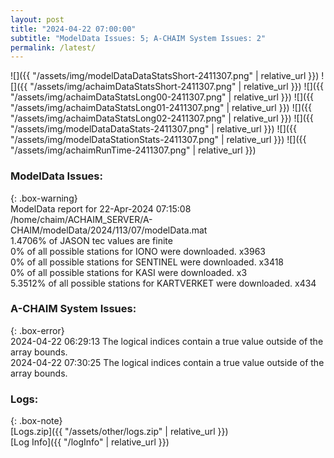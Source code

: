 ```yaml
---
layout: post
title: "2024-04-22 07:00:00"
subtitle: "ModelData Issues: 5; A-CHAIM System Issues: 2"
permalink: /latest/
---
```


![]({{ "/assets/img/modelDataDataStatsShort-2411307.png" | relative_url }})
![]({{ "/assets/img/achaimDataStatsShort-2411307.png" | relative_url }})
![]({{ "/assets/img/achaimDataStatsLong00-2411307.png" | relative_url }})
![]({{ "/assets/img/achaimDataStatsLong01-2411307.png" | relative_url }})
![]({{ "/assets/img/achaimDataStatsLong02-2411307.png" | relative_url }})
![]({{ "/assets/img/modelDataDataStats-2411307.png" | relative_url }})
![]({{ "/assets/img/modelDataStationStats-2411307.png" | relative_url }})
![]({{ "/assets/img/achaimRunTime-2411307.png" | relative_url }})


### ModelData Issues:  
  
{: .box-warning}  
 ModelData report for 22-Apr-2024 07:15:08   
 /home/chaim/ACHAIM_SERVER/A-CHAIM/modelData/2024/113/07/modelData.mat   
 1.4706% of JASON tec values are finite   
 0% of all possible stations for IONO were downloaded. x3963   
 0% of all possible stations for SENTINEL were downloaded. x3418   
 0% of all possible stations for KASI were downloaded. x3   
 5.3512% of all possible stations for KARTVERKET were downloaded. x434   
  
### A-CHAIM System Issues:  
  
{: .box-error}  
2024-04-22 06:29:13 The logical indices contain a true value outside of the array bounds.  
2024-04-22 07:30:25 The logical indices contain a true value outside of the array bounds.  

### Logs:  
  
{: .box-note}  
[Logs.zip]({{ "/assets/other/logs.zip" | relative_url }})  
[Log Info]({{ "/logInfo" | relative_url }})  
